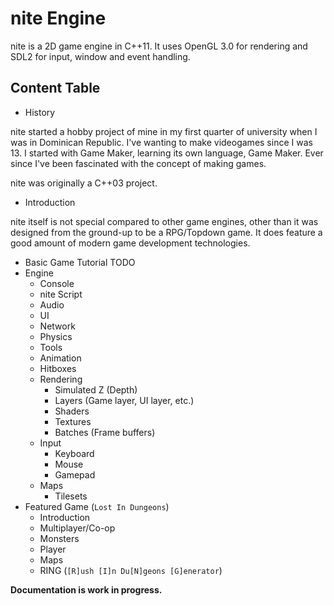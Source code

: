 # nite Engine


nite is a 2D game engine in C++11. It uses OpenGL 3.0 for rendering and SDL2 for input, window and event handling.


## Content Table
- History

nite started a hobby project of mine in my first quarter of university when I was in Dominican Republic. I've wanting to make videogames since I was 13. I started with Game Maker, learning its own language, Game Maker. Ever since I've been fascinated with the concept of making games.

nite was originally a C++03 project. 

- Introduction

nite itself is not special compared to other game engines, other than it was designed from the ground-up to be a RPG/Topdown game. It does feature a good amount of modern game development technologies.

- Basic Game Tutorial
TODO
- Engine
    - Console
    - nite Script
    - Audio
    - UI
    - Network
    - Physics
    - Tools
    - Animation
    - Hitboxes
    - Rendering
        - Simulated Z (Depth)
        - Layers (Game layer, UI layer, etc.)
        - Shaders
        - Textures
        - Batches (Frame buffers)
    - Input
        - Keyboard
        - Mouse
        - Gamepad
    - Maps
        - Tilesets
- Featured Game (`Lost In Dungeons`)
    - Introduction
    - Multiplayer/Co-op
    - Monsters
    - Player
    - Maps
    - RING (`[R]ush [I]n Du[N]geons [G]enerator`)


**Documentation is work in progress.**